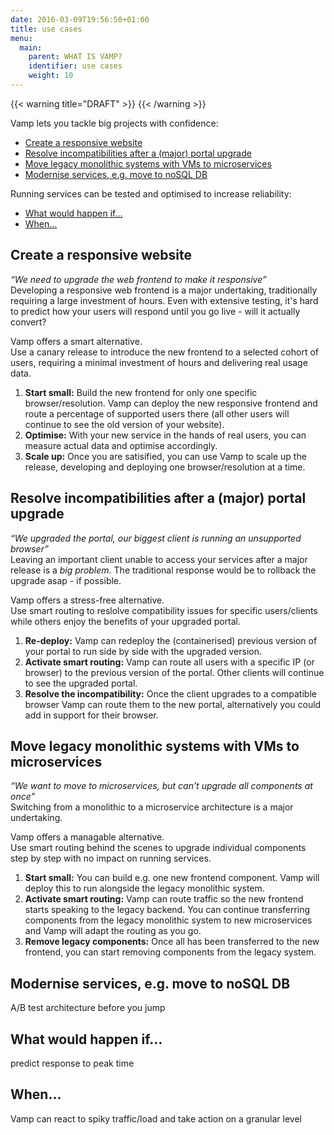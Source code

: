 ```yaml
---
date: 2016-03-09T19:56:50+01:00
title: use cases
menu:
  main:
    parent: WHAT IS VAMP?
    identifier: use cases
    weight: 10
---
```

{{< warning title="DRAFT" >}}
{{< /warning >}}

Vamp lets you tackle big projects with confidence:

* [Create a responsive website](#create-a-responsive-website)
* [Resolve incompatibilities after a (major) portal upgrade](#resolve-incompatibilities-after-a-major-portal-upgrade) 
* [Move legacy monolithic systems with VMs to microservices](#move-legacy-monolithic-systems-with-vms-to-microservices)
* [Modernise services, e.g. move to noSQL DB](#modernise-services-e-g-move-to-nosql-db) 

Running services can be tested and optimised to increase reliability:

* [What would happen if…](#what-would-happen-if)
* [When…](#when)


## Create a responsive website
_“We need to upgrade the web frontend to make it responsive”_  
Developing a responsive web frontend is a major undertaking, traditionally requiring a large investment of hours. Even with extensive testing, it's hard to predict how your users will respond until you go live - will it actually convert?   

Vamp offers a smart alternative.   
Use a canary release to introduce the new frontend to a selected cohort of users, requiring a minimal investment of hours and delivering real usage data.

1. __Start small:__ Build the new frontend for only one specific browser/resolution. Vamp can deploy the new responsive frontend and route a percentage of supported users there (all other users will continue to see the old version of your website).
2. __Optimise:__ With your new service in the hands of real users, you can measure actual data and optimise accordingly.
3. __Scale up:__ Once you are satisified, you can use Vamp to scale up the release, developing and deploying one browser/resolution at a time. 


## Resolve incompatibilities after a (major) portal upgrade
_“We upgraded the portal, our biggest client is running an unsupported browser”_  
Leaving an important client unable to access your services after a major release is a _big problem_. The traditional response would be to rollback the upgrade asap - if possible.  

Vamp offers a stress-free alternative.   
Use smart routing to reslolve compatibility issues for specific users/clients while others enjoy the benefits of your upgraded portal.

1. __Re-deploy:__ Vamp can redeploy the (containerised) previous version of your portal to run side by side with the upgraded version.
2. __Activate smart routing:__ Vamp can route all users with a specific IP (or browser) to the previous version of the portal. Other clients will continue to see the upgraded portal.
3. __Resolve the incompatibility:__ Once the client upgrades to a compatible browser Vamp can route them to the new portal, alternatively you could add in support for their browser.


## Move legacy monolithic systems with VMs to microservices
_“We want to move to microservices, but can’t upgrade all components at once”_  
Switching from a monolithic to a microservice architecture is a major undertaking.

Vamp offers a managable alternative.  
Use smart routing behind the scenes to upgrade individual components step by step with no impact on running services.

1. __Start small:__ You can build e.g. one new frontend component. Vamp will deploy this to run alongside the legacy monolithic system.
2. __Activate smart routing:__ Vamp can route traffic so the new frontend starts speaking to the legacy backend. You can continue transferring components from the legacy monolithic system to new microservices and Vamp will adapt the routing as you go.
3. __Remove legacy components:__ Once all has been transferred to the new frontend, you can start removing components from the legacy system.

## Modernise services, e.g. move to noSQL DB  
A/B test architecture before you jump

## What would happen if…
predict response to peak time

## When…
Vamp can react to spiky traffic/load and take action on a granular level
